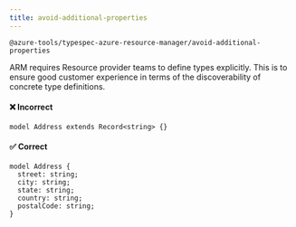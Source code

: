 ```yaml
---
title: avoid-additional-properties
---
```


```text title=- Full name-
@azure-tools/typespec-azure-resource-manager/avoid-additional-properties
```

ARM requires Resource provider teams to define types explicitly. This is to ensure good customer experience in terms of the discoverability of concrete type definitions.

#### ❌ Incorrect

```tsp
model Address extends Record<string> {}
```

#### ✅ Correct

```tsp
model Address {
  street: string;
  city: string;
  state: string;
  country: string;
  postalCode: string;
}
```
